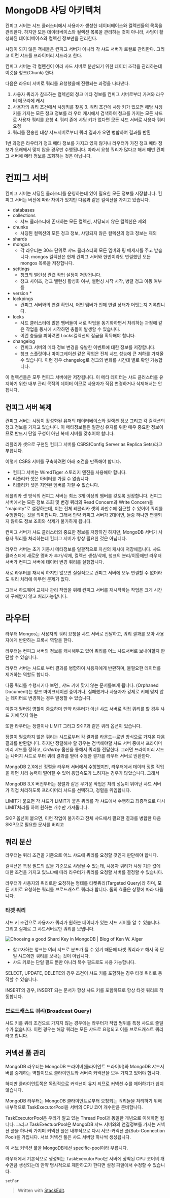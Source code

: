 # MongoDB 샤딩 아키텍처

컨피그 서버는 샤드 클러스터에서 사용자가 생성한 데이터베이스와 컬렉션들의 목록을 관리한다. 하지만 모든 데이터베이스와 컬렉션 목록을 관리하는 것이 아니라, 샤딩이 활성화된 데이터베이스와 컬렉션 정보만을 관리한다. 

샤딩이 되지 않은 객체들은 컨피그 서버가 아니라 각 샤드 서버가 로컬로 관리한다. 그리고 이런 샤드를 프라이머리 샤드라고 한다.

컨피그 서버는 각 컬렌션이 여러 사드 서버로 분산되기 위한 데이터 조각을 관리하는데 이것을 청크(Chunk) 한다. 

다음은 라우터 서버로 쿼리를 요청했을때 진행되는 과정을 나타낸다. 

1. 사용자 쿼리가 참조하는 컬렉션의 청크 메타 정보를 컨피그 서버로부터 가져와 라우터 메모리에 캐시
2. 사용자의 쿼리 조건에서 샤딩키를 찾음
	3. 쿼리 조건에 샤당 키가 있으면 해당 샤딩키를 가지는 모든 청크 정보를 라 우터 캐시에서 검색하여 청크를 가지는 모든 샤드로 사용자 쿼리를 요청
	4. 쿼리 존에 샤딩 키가 없다면 모든 샤드 서버로 사용자 쿼리 요청
3. 쿼리를 전송한 대상 샤드서버로부터 쿼리 결과가 오면 병합하여 결과를 반환

1번 과정은 라우터가 청크 메타 정보를 가지고 있지 않거나 라우터가 가진 청크 메타 정보가 오래돼서 맞지 않을 경우만 수행됩니다. 따라서 요청 쿼리가 많다고 해서 매번 컨피그 서버에 메타 정보를 조회하는 것은 아닙니다. 

# 컨피그 서버

컨피그 서버는 샤딩된 클러스터를 운영하는데 있어 필요한 모든 정보를 저장합니다. 컨피그 서버는 버전에 따라 차이가 있지만 다음과 같은 컬렉션을 가지고 있습니다. 

* databases
* collections
	* 샤드 클러스터에 존재하는 모든 컬렉션, 샤당되지 않은 컬렉션은 제외
* chunks
	* 샤딩된 컬렉션의 모든 청크 정보, 샤딩되지 않은 컬렉션의 청크 정보는 제외
* shards
* mongos
	* 각 라우터는 30초 단위로 샤드 클러스터의 모든 멤버와 핑 메세지를 주고 받습니다. mongos 컬렉션은 현재 컨피그 서버와 한번이라도 연결했던 모든 mongos 목록을 저장합니다.
* settings
	* 청크의 밸런싱 관련 작업 설정이 저장됩니다.
	* 청크 사이즈, 청크 밸런싱 활성화 여부,  밸런싱 시작 시작, 병렬 청크 이동 여부등
* version
	* 
* lockpings
	* 컨피그 서버와의 연결 확인시, 어떤 멤버가 언제 연결 상태가 어땟는지 기록합니다.
* locks
	* 사드 클러스터에 많은 멤버들이 서로 작업을 동기화하면서 처리하는 과정에 같은 작업을 동시에 시작하면 충돌이 발생할 수 있습니다. 
	* 이런 충돌을 피하려면 Locks컬렉션의 잠금을 획득해야 합니다.
* changelog
	* 컨피그 서버의 메타 정보 변경을 유발한 이벤트에 대한 정보를 저장합니다. 
	* 청크 스플릿이나 마이그레이션 같은 작업은 전체 샤드 성능에 큰 저하를 가져올 수 있습니다. 이런 경우 changelog로 청크의 변화를 시간대 별로 확인 가능합니다. 
 
 이 컬렉션들은 모두 컨피그 서버에만 저장됩니다. 
 이 메타 데이터는 샤드 클러스터를 유지하기 위한 내부 관리 목적의 데이터 이므로 사용자가 직접 변경하거나 삭제해서는 안됩니다.

## 컨피그 서버 복제

컨피그 서버는 샤딩이 활성화된 유저의 데이터베이스와 컬렉션 정보 그리고 각 컬렉션의 청크 정보를 가지고 있습니다. 이 메타정보들은 일관성 유지를 위한 매우 중요한 정보이므로 반드시 단일 구성이 아닌 복제 서버를 갖추어야 합니다.

리플리카 셋으로 구현된 컨피그 서버를 CSRS(Config Server as Replica Sets)라고 부릅니다. 

이렇게 CSRS 서버를 구축하려면 아래 조건을 만족해야 합니다. 

* 컨피그 서버는 WiredTiger 스토리지 엔진을 사용해야 합니다.
* 리플리카 셋은 아비터를 가질 수 없습니다.
* 리플리카 셋은 지연된 멤버를 가질 수 없습니다.

레플리카 셋 방식의 컨피그 서버는 최소 3개 이상의 멤버를 갖도록 권장합니다. 컨피그 서버에서는 모든 정보 조회 및 변경 쿼리의 Read Concern과 Write Concern을 "majority"로 설정하는데, 이는 전체 레플리카 셋의 과반수에 접근할 수 있어야 쿼리를 수행한다는 것을 의미합니다. 그래서 만약 커피그 서버가 2대이면, 둘중 하나만 연결되지 않아도 정보 조회와 삭제가 불가하게 됩니다.

컨피그 서버가 샤드 클러스터의 중요한 정보를 저장하긴 하지만, MongoDB 서버가 사용자 쿼리를 처리하는데 컨피그 서버가 항상 필요한 것은 아닙니다. 

라우터 서버는 초기 기동시 메타정보를 일괄적으로 자신의 캐시에 저장해둡니다. 샤드 클러스터에 새로운 멤버가 추가/삭제, 컬렉션 생성/삭제, 청크의 분리/이동에만 라우터 서버가 컨피그 서버에 데이터 변경 쿼리를 실행합니다. 

새로 라우터를 재시작 하지만 않으면 실질적으로 컨피그 서버에 모두 연결할 수 없더라도 쿼리 처리에 아무런 문제가 없다. 

그래서 하드웨어 교체나 관리 작업을 위해 컨피그 서버를 재시작하는 작업은 크게 시간에  구애받지 않고 처리가능합니다. 

# 라우터

라우터 Mongos는 사용자의 쿼리 요청을 샤드 서버로 전달하고, 쿼리 결과를 모아 사용자에게 반환하는 프록시 역할을 한다. 

라우터는 컨피그 서버의 정보를 캐시해두고 있어 쿼리를 어느 샤드서버로 보내야할지 판단할 수 있습니다. 

라우터 서버는 샤드로 부터 결과를 병합하여 사용자에게 반환하며, 불필요한 데이터를 제거하는 역할도 합니다. 

다중 쿼리를 수행시키다 보면 , 샤드 키에 맞지 않는 문서를보게 됩니다. (Orphaned Document)는 청크 마이크레이션 중이거나, 실패했거나 사용자가 강제로 키에 맞지 않는 데이터로 변경하는 경우 발생할 수 있습니다. 

이럴때 필터링 영할이 중요하며 만약 라우터가 아닌 샤드 서버로 직접 쿼리를 할 경우 샤드 키에 맞지 않는 

또한 라우터는 정렬이나 LIMIT 그리고 SKIP과 같은 쿼리 옵션이 있습니다. 

정렬이 필요하지 않은 쿼리는 샤드로부터 각 결과를 라운드--로빈 방식으로  가져온 다음 결과를 반환합니다. 하지만 정렬해샤 할 경우는 검색해야할 샤드 서버 중에서 프라이머머리 샤드를 정하고, $Orderby$ 옵션을 통해서 쿼리를 전달한다. 그러면 프라이머리 샤드는 나머지 샤드로 부터 쿼리 결과를 받아 수행한 결가를 라우터 서버로 반환한다. 

MongoDB 2.X에선 정렬을 라우터 서버에서 수행했지만, 라우터에서 데이터 정렬 작업을 하면 처리 능력이 떨어질 수 있어 응답속도가 느려지는 경우가 많았습니다. 그래서 

MongoDB 3.X 버전부터는 정렬과 같은 무거운 작업은 처리 성능이 뛰어난 샤드 서버가 직접 처리하도록 프라이머리 샤드를 선택하고,  정렬을 위임합니다.

LIMIT가 붙으면 각 샤드가 LIMIT가 붙은 쿼리를 각 샤드에서  수행하고 최종적으로 다시 LIMIT처리를 하여 원하는 개수만 가져옵니다.

SKIP 옵션이 붙으면, 이런 작업이 불가하고 전체 샤드에서 필요한 결과를 병합한 다음 SKIP으로 필요한 문서를 버리고 


## 쿼리 분산

라우터는 쿼리 조건을 기준으로 어느 샤드에 쿼리를 요청할 것인지 판단해야 합니다. 

컬렉션은 특정 필드의 값을 기준으로 샤딩될 수 있는데, 샤용자 쿼리가 샤딩 기준 값에 대한 조건을 가지고 있느냐에 따라 라우터가 쿼리를 요청할 서버를 결정할 수 있습니다. 

라우터가 사용자의 쿼리로만 요청하는 형태를 타켓쿼리(Targeted Query)라 하며, 모든 서버로 요청하는 쿼리를 브로드캐스트 쿼리라 합니다. 둘의 효율은 상황에 따라 다릅니다. 

### 타겟 쿼리

샤드 키 조건으로 사용자가 쿼리가 원하는 데이터가 있는 샤드 서버를 알 수 있습니다. 그리고 실제로 그 샤드서버로만 쿼리를 보냅니다. 

![Choosing a good Shard Key in MongoDB | Blog of Ken W. Alger](https://i2.wp.com/www.kenwalger.com/blog/wp-content/uploads/2017/06/ShardingExample.png?resize=600%2C366)

* 찾고자하는 청크는 여러 샤드로 분포가 될 수 있기 때문에 타겟 쿼리라고 해서 꼭 단일 샤드에만 쿼리를 보내는 것이 아닙니다.
* 샤드 키로는 단일 필드 뿐만 아니라 복수 필드로도 사용 가능합니다. 

SELECT, UPDATE, DELETE의 경우 조건이 샤드 키를 포함하는 경우 타겟 쿼리로 동작할 수 있습니다. 

INSERT의 경우, INSERT 되는 문서가 항상 샤드 키를 포함하므로 항상 타겟 쿼리로 작동합니다. 

### 브로드캐스트 쿼리(Broadcast Query)

샤드 키를 쿼리 조건으로 가지지 않는 경우에는 라우터가 작업 범위를 특정 샤드로 줄일 수가 없습니다. 이런 경우는 해당 쿼리는 모든 샤드로 요청되고 이를 브로드캐스트 쿼리라고 합니다. 

## 커넥션 풀 관리

MongoDB 라우터는 MongoDB 드라이버(클라이언트 드라이버)와 MongoDB 샤드서버를 중계하는 역할이므로 클라이언트와 서버쪽 커넥션을 모두 가지고 있어야 합니다. 

하지만 클라이언트쪽은 독립적으로 커넥션이 유지 되므로 커넥션 수를 제어하기가 쉽지 않습니다. 



MongoDB 라우터는 MongoDB 클라이언트로부터 요청되는 쿼리들을 처리하기 위해 내부적으로 TaskExecutorPool을 서버의 CPU 코어 개수만큼 준비합니다. 

TaskExecutorPool은 우리가 알고 있는 Thread Pool과 동일한 개념으로 이해하면 됩니다. 그리고 TaskExectuorPool은 MongoDB 샤드 서버와의 연결정보를 가지는 커넥션 풀을 하나씩 가지며 커넥션 풀은 내부적으로 다시 서브-커넥션 풀(Sub-Connection Pool)을 가집니다. 서브 커넥션 풀은 샤드 서버당 하나씩 생성됩니다. 

이 서브 커넥션 풀을 MongoDB에선 specific-pool이라 부릅니다. 

라우터에서 기본적으로 생성되는 TaskExecutorPool은 서버에 장착된 CPU 코어의 개수만큼 생성되는데 만약 명시적으로 제한하고자 한다면 설정 파일에서 수정할 수 있습니다. 

```
setPar
```

> Written with [StackEdit](https://stackedit.io/).
<!--stackedit_data:
eyJoaXN0b3J5IjpbLTExNDM1MjY1MjIsLTE4MjYxMDQ4MTgsOD
cxMDkyODA0LC0zMTc0NzcwNzksLTcxMDI2NDExMSwtMTEyNzEz
OTE1MSwtMTkxMDA2NDMxNywxMDc1MTgyMTgxLDEzMjM3MzQ1NT
UsLTUzODUzNjQyMiw1MzE0MzQ4NjMsMTAwMjY2Mjk3MSwyMTMz
ODg3NTIsLTk1MDIzMTYwOCw1ODc4MDA2MzIsLTIxMjEzNjk0Nj
EsMjAxMjYyMTE2Niw3NDc3MTkxNzgsNzMwOTk4MTE2XX0=
-->